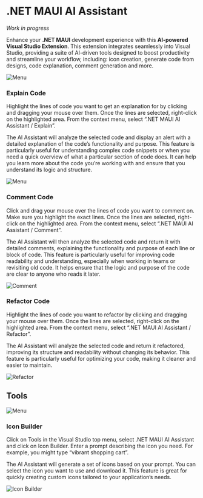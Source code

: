 # .NET MAUI AI Assistant

_Work in progress_

Enhance your **.NET MAUI** development experience with this **AI-powered Visual Studio Extension**. This extension integrates seamlessly into Visual Studio, providing a suite of AI-driven tools designed to boost productivity and streamline your workflow, including: icon creation, generate code from designs, code explanation, comment generation and more.

![Menu](images/maui-ai-assistant-menu.png)

### Explain Code

Highlight the lines of code you want to get an explanation for by clicking and dragging your mouse over them. Once the lines are selected, right-click on the highlighted area. From the context menu, select “.NET MAUI AI Assistant / Explain”.

The AI Assistant will analyze the selected code and display an alert with a detailed explanation of the code’s functionality and purpose. This feature is particularly useful for understanding complex code snippets or when you need a quick overview of what a particular section of code does. It can help you learn more about the code you’re working with and ensure that you understand its logic and structure.

![Menu](images/maui-ai-assistant-explain.gif)

### Comment Code
Click and drag your mouse over the lines of code you want to comment on. Make sure you highlight the exact lines. Once the lines are selected, right-click on the highlighted area.
From the context menu, select “.NET MAUI AI Assistant / Comment”.

The AI Assistant will then analyze the selected code and return it with detailed comments, explaining the functionality and purpose of each line or block of code. This feature is particularly useful for improving code readability and understanding, especially when working in teams or revisiting old code. It helps ensure that the logic and purpose of the code are clear to anyone who reads it later.

![Comment](images/maui-ai-assistant-comment.gif)

### Refactor Code

Highlight the lines of code you want to refactor by clicking and dragging your mouse over them. Once the lines are selected, right-click on the highlighted area. From the context menu, select “.NET MAUI AI Assistant / Refactor”.

The AI Assistant will analyze the selected code and return it refactored, improving its structure and readability without changing its behavior. This feature is particularly useful for optimizing your code, making it cleaner and easier to maintain.

![Refactor](images/maui-ai-assistant-refactor.gif)

## Tools

![Menu](images/maui-ai-assistant-tools-menu.png)

### Icon Builder

Click on Tools in the Visual Studio top menu, select .NET MAUI AI Assistant and click on Icon Builder.
Enter a prompt describing the icon you need. For example, you might type “vibrant shopping cart”.

The AI Assistant will generate a set of icons based on your prompt. You can select the icon you want to use and download it. This feature is great for quickly creating custom icons tailored to your application’s needs.

![Icon Builder](images/maui-ai-assistant-iconbuilder.gif)